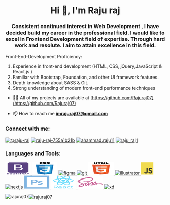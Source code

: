 <h1 align="center">Hi 👋, I'm Raju raj</h1>
<h3 align="center">Consistent continued interest in Web Development , I have decided build my career in the professional field. I would like to excel in Frontend Development field of expertise. Through hard work and resolute. I aim to attain excellence in this field.</h3>


Front-End-Development Proficiency: 
1. Experience in front-end development (HTML, CSS, jQuery,JavaScript & React.js )
2. Familiar with Bootstrap, Foundation, and other UI framework features.
3. Depth knowledge about SASS & Git.
4. Strong understanding of modern front-end performance techniques


- 👨‍💻 All of my projects are available at [https://github.com/Rajuraj07](https://github.com/Rajuraj07)

- 📫 How to reach me **imrajuraj07@gmail.com**

<h3 align="left">Connect with me:</h3>
<p align="left">
<a href="https://codepen.io/@raju-raj" target="blank"><img align="center" src="https://raw.githubusercontent.com/rahuldkjain/github-profile-readme-generator/master/src/images/icons/Social/codepen.svg" alt="@raju-raj" height="30" width="40" /></a>
<a href="https://linkedin.com/in/raju-raj-755a1b21b" target="blank"><img align="center" src="https://raw.githubusercontent.com/rahuldkjain/github-profile-readme-generator/master/src/images/icons/Social/linked-in-alt.svg" alt="raju-raj-755a1b21b" height="30" width="40" /></a>
<a href="https://fb.com/ahammad.raju11" target="blank"><img align="center" src="https://raw.githubusercontent.com/rahuldkjain/github-profile-readme-generator/master/src/images/icons/Social/facebook.svg" alt="ahammad.raju11" height="30" width="40" /></a>
<a href="https://instagram.com/raju_raj1" target="blank"><img align="center" src="https://raw.githubusercontent.com/rahuldkjain/github-profile-readme-generator/master/src/images/icons/Social/instagram.svg" alt="raju_raj1" height="30" width="40" /></a>
</p>

<h3 align="left">Languages and Tools:</h3>
<p align="left"> <a href="https://getbootstrap.com" target="_blank"> <img src="https://raw.githubusercontent.com/devicons/devicon/master/icons/bootstrap/bootstrap-plain-wordmark.svg" alt="bootstrap" width="80" height="40"/> </a> <a href="https://www.w3schools.com/css/" target="_blank"> <img src="https://raw.githubusercontent.com/devicons/devicon/master/icons/css3/css3-original-wordmark.svg" alt="css3" width="80" height="40"/> </a> <a href="https://www.figma.com/" target="_blank"> <img src="https://www.vectorlogo.zone/logos/figma/figma-icon.svg" alt="figma" width="80" height="40"/> </a> <a href="https://git-scm.com/" target="_blank"> <img src="https://www.vectorlogo.zone/logos/git-scm/git-scm-icon.svg" alt="git" width="80" height="40"/> </a> <a href="https://www.w3.org/html/" target="_blank"> <img src="https://raw.githubusercontent.com/devicons/devicon/master/icons/html5/html5-original-wordmark.svg" alt="html5" width="80" height="40"/> </a> <a href="https://www.adobe.com/in/products/illustrator.html" target="_blank"> <img src="https://www.vectorlogo.zone/logos/adobe_illustrator/adobe_illustrator-icon.svg" alt="illustrator" width="80" height="40"/> </a> <a href="https://developer.mozilla.org/en-US/docs/Web/JavaScript" target="_blank"> <img src="https://raw.githubusercontent.com/devicons/devicon/master/icons/javascript/javascript-original.svg" alt="javascript" width="40" height="40"/> </a> <a href="https://nextjs.org/" target="_blank"> <img src="https://cdn.worldvectorlogo.com/logos/nextjs-3.svg" alt="nextjs" width="80" height="40"/> </a> <a href="https://www.photoshop.com/en" target="_blank"> <img src="https://raw.githubusercontent.com/devicons/devicon/master/icons/photoshop/photoshop-line.svg" alt="photoshop" width="80" height="40"/> </a> <a href="https://reactjs.org/" target="_blank"> <img src="https://raw.githubusercontent.com/devicons/devicon/master/icons/react/react-original-wordmark.svg" alt="react" width="80" height="40"/> </a> <a href="https://sass-lang.com" target="_blank"> <img src="https://raw.githubusercontent.com/devicons/devicon/master/icons/sass/sass-original.svg" alt="sass" width="80" height="40"/> </a> <a href="https://www.adobe.com/products/xd.html" target="_blank"> <img src="https://cdn.worldvectorlogo.com/logos/adobe-xd.svg" alt="xd" width="80" height="40"/> </a> </p>

<p><img align="left" src="https://github-readme-stats.vercel.app/api/top-langs?username=rajuraj07&show_icons=true&locale=en&layout=compact" alt="rajuraj07" /></p>



<p><img align="center" src="https://github-readme-streak-stats.herokuapp.com/?user=rajuraj07&" alt="rajuraj07" /></p>
